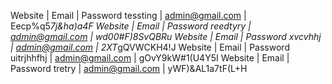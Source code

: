 
 Website | Email | Password 
tessting | admin@gmail.com | Eecp%q5*7j&ha)a4F
 Website | Email | Password 
reedtyry | admin@gmail.com | wd00#F)8SvQBRu
 Website | Email | Password 
xvcvhhj | admin@gmail.com | 2XT*gQVWCKH4!J
 Website | Email | Password 
uitrjhhfhj | admin@gmail.com | gOvY9kW#1(U4Y5I
 Website | Email | Password 
tretry | admin@gmail.com | yWF)&AL1a7tF(L+H
 
